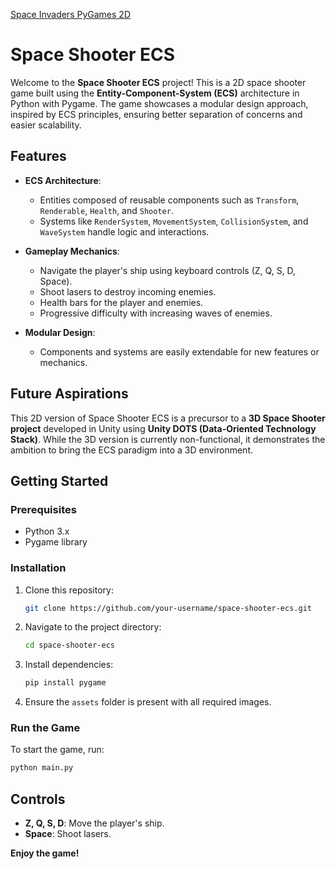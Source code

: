 [Space Invaders PyGames 2D](https://github.com/DeepLeau/space_invaders/blob/main/assets/space_invaders.png)

# Space Shooter ECS

Welcome to the **Space Shooter ECS** project! This is a 2D space shooter game built using the **Entity-Component-System (ECS)** architecture in Python with Pygame. The game showcases a modular design approach, inspired by ECS principles, ensuring better separation of concerns and easier scalability.

## Features

- **ECS Architecture**:
  - Entities composed of reusable components such as `Transform`, `Renderable`, `Health`, and `Shooter`.
  - Systems like `RenderSystem`, `MovementSystem`, `CollisionSystem`, and `WaveSystem` handle logic and interactions.

- **Gameplay Mechanics**:
  - Navigate the player's ship using keyboard controls (Z, Q, S, D, Space).
  - Shoot lasers to destroy incoming enemies.
  - Health bars for the player and enemies.
  - Progressive difficulty with increasing waves of enemies.

- **Modular Design**:
  - Components and systems are easily extendable for new features or mechanics.

## Future Aspirations

This 2D version of Space Shooter ECS is a precursor to a **3D Space Shooter project** developed in Unity using **Unity DOTS (Data-Oriented Technology Stack)**. While the 3D version is currently non-functional, it demonstrates the ambition to bring the ECS paradigm into a 3D environment.

## Getting Started

### Prerequisites

- Python 3.x
- Pygame library

### Installation

1. Clone this repository:
   ```bash
   git clone https://github.com/your-username/space-shooter-ecs.git
   ```

2. Navigate to the project directory:
   ```bash
   cd space-shooter-ecs
   ```

3. Install dependencies:
   ```bash
   pip install pygame
   ```

4. Ensure the `assets` folder is present with all required images.

### Run the Game

To start the game, run:
```bash
python main.py
```

## Controls

- **Z, Q, S, D**: Move the player's ship.
- **Space**: Shoot lasers.

**Enjoy the game!**
